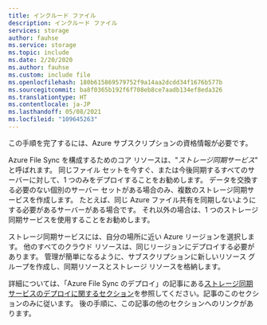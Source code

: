```yaml
---
title: インクルード ファイル
description: インクルード ファイル
services: storage
author: fauhse
ms.service: storage
ms.topic: include
ms.date: 2/20/2020
ms.author: fauhse
ms.custom: include file
ms.openlocfilehash: 180b615869579752f9a14aa2dcdd34f1676b577b
ms.sourcegitcommit: ba8f0365b192f6f708eb8ce7aadb134ef8eda326
ms.translationtype: HT
ms.contentlocale: ja-JP
ms.lasthandoff: 05/08/2021
ms.locfileid: "109645263"
---
```

この手順を完了するには、Azure サブスクリプションの資格情報が必要です。

Azure File Sync を構成するためのコア リソースは、"*ストレージ同期サービス*" と呼ばれます。 同じファイル セットを今すぐ、または今後同期するすべてのサーバーに対して、1 つのみをデプロイすることをお勧めします。 データを交換する必要のない個別のサーバー セットがある場合のみ、複数のストレージ同期サービスを作成します。 たとえば、同じ Azure ファイル共有を同期しないようにする必要があるサーバーがある場合です。 それ以外の場合は、1 つのストレージ同期サービスを使用することをお勧めします。

ストレージ同期サービスには、自分の場所に近い Azure リージョンを選択します。 他のすべてのクラウド リソースは、同じリージョンにデプロイする必要があります。 管理が簡単になるように、サブスクリプションに新しいリソース グループを作成し、同期リソースとストレージ リソースを格納します。

詳細については、「Azure File Sync のデプロイ」の記事にある[ストレージ同期サービスのデプロイに関するセクション](../articles/storage/file-sync/file-sync-deployment-guide.md#deploy-the-storage-sync-service)を参照してください。記事のこのセクションのみに従います。 後の手順に、この記事の他のセクションへのリンクがあります。